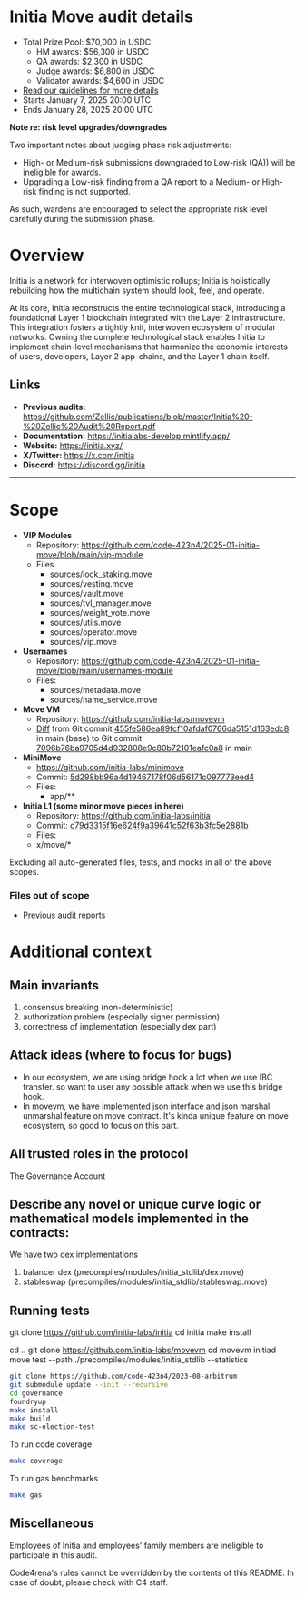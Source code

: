 # Initia Move audit details
- Total Prize Pool: $70,000 in USDC
  - HM awards: $56,300 in USDC
  - QA awards: $2,300 in USDC
  - Judge awards: $6,800 in USDC
  - Validator awards: $4,600 in USDC 
- [Read our guidelines for more details](https://docs.code4rena.com/roles/wardens)
- Starts January 7, 2025 20:00 UTC
- Ends January 28, 2025 20:00 UTC

**Note re: risk level upgrades/downgrades**

Two important notes about judging phase risk adjustments: 
- High- or Medium-risk submissions downgraded to Low-risk (QA)) will be ineligible for awards.
- Upgrading a Low-risk finding from a QA report to a Medium- or High-risk finding is not supported.

As such, wardens are encouraged to select the appropriate risk level carefully during the submission phase.

# Overview

Initia is a network for interwoven optimistic rollups; Initia is holistically rebuilding how the multichain system should look, feel, and operate.

At its core, Initia reconstructs the entire technological stack, introducing a foundational Layer 1 blockchain integrated with the Layer 2 infrastructure. This integration fosters a tightly knit, interwoven ecosystem of modular networks. Owning the complete technological stack enables Initia to implement chain-level mechanisms that harmonize the economic interests of users, developers, Layer 2 app-chains, and the Layer 1 chain itself.

## Links

- **Previous audits:**  https://github.com/Zellic/publications/blob/master/Initia%20-%20Zellic%20Audit%20Report.pdf
- **Documentation:** https://initialabs-develop.mintlify.app/
- **Website:** https://initia.xyz/
- **X/Twitter:** https://x.com/initia
- **Discord:** https://discord.gg/initia

---

# Scope

- **VIP Modules**
	- Repository: https://github.com/code-423n4/2025-01-initia-move/blob/main/vip-module
  - Files
    - sources/lock_staking.move
    - sources/vesting.move
    - sources/vault.move
    - sources/tvl_manager.move
    - sources/weight_vote.move
    - sources/utils.move
    - sources/operator.move
    - sources/vip.move
- **Usernames**
	- Repository: https://github.com/code-423n4/2025-01-initia-move/blob/main/usernames-module
  - Files:
	  - sources/metadata.move
	  - sources/name_service.move
- **Move VM**
	- Repository: https://github.com/initia-labs/movevm
	- [Diff](https://github.com/initia-labs/movevm/compare/455fe586ea89fcf10afdaf0766da5151d163edc8...7096b76ba9705d4d932808e9c80b72101eafc0a8) from Git commit [455fe586ea89fcf10afdaf0766da5151d163edc8](https://github.com/initia-labs/movevm/tree/455fe586ea89fcf10afdaf0766da5151d163edc8) in main (base) to Git commit [7096b76ba9705d4d932808e9c80b72101eafc0a8](https://github.com/initia-labs/movevm/commit/7096b76ba9705d4d932808e9c80b72101eafc0a8) in main
- **MiniMove**
	- https://github.com/initia-labs/minimove
	- Commit: [5d298bb96a4d19467178f06d56171c097773eed4](https://github.com/initia-labs/minimove/commit/b36d068a7faec31a59d56472e77a9785397f9663)
  - Files:
    - app/**
- **Initia L1 (some minor move pieces in here)**
	- Repository: https://github.com/initia-labs/initia
	- Commit: [c79d3315f16e624f9a39641c52f63b3fc5e2881b](https://github.com/initia-labs/initia/commit/c79d3315f16e624f9a39641c52f63b3fc5e2881b)
	- Files:
    - x/move/* 

Excluding all auto-generated files, tests, and mocks in all of the above scopes.

### Files out of scope

- [Previous audit reports](https://github.com/Zellic/publications/blob/master/Initia%20-%20Zellic%20Audit%20Report.pdf)

# Additional context

## Main invariants

1. consensus breaking (non-deterministic)
2. authorization problem (especially signer permission)
3. correctness of implementation (especially dex part)

## Attack ideas (where to focus for bugs)

- In our ecosystem, we are using bridge hook a lot when we use IBC transfer. so want to user any possible attack when we use this bridge hook.
- In movevm, we have implemented json interface and json marshal unmarshal feature on move contract. It's kinda unique feature on move ecosystem, so good to focus on this part.

## All trusted roles in the protocol

The Governance Account

## Describe any novel or unique curve logic or mathematical models implemented in the contracts:

We have two dex implementations
  1. balancer dex (precompiles/modules/initia_stdlib/dex.move)
  2. stableswap (precompiles/modules/initia_stdlib/stableswap.move)

## Running tests

git clone https://github.com/initia-labs/initia
cd initia
make install

cd ..
git clone https://github.com/initia-labs/movevm
cd movevm
initiad move test --path ./precompiles/modules/initia_stdlib --statistics

```bash
git clone https://github.com/code-423n4/2023-08-arbitrum
git submodule update --init --recursive
cd governance
foundryup
make install
make build
make sc-election-test
```
To run code coverage
```bash
make coverage
```
To run gas benchmarks
```bash
make gas
```


## Miscellaneous
Employees of Initia and employees' family members are ineligible to participate in this audit.

Code4rena's rules cannot be overridden by the contents of this README. In case of doubt, please check with C4 staff.
